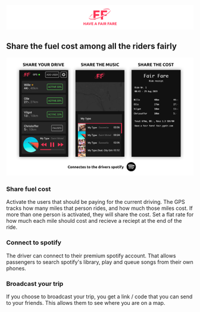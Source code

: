 ![Header](img/readme_header.png)


## Share the fuel cost among all the riders fairly

![Pic](img/fairfare.png)

### Share fuel cost
Activate the users that should be paying for the current driving. The GPS tracks how many
miles that person rides, and how much those miles cost. If more than one person is activated, they
will share the cost. Set a flat rate for how much each mile should cost and recieve a reciept at the end of the ride.

### Connect to spotify
The driver can connect to their premium spotify account. 
That allows passengers to search spotify's library, play and queue songs from their own phones.

### Broadcast your trip
If you choose to broadcast your trip, you get a link / code that you can send to your friends.
This allows them to see where you are on a map.

